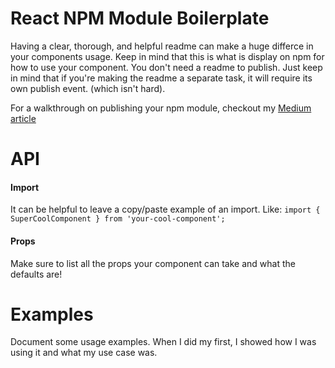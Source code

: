 # React NPM Module Boilerplate
Having a clear, thorough, and helpful readme can make a huge differce in your components usage. Keep in mind that this is what is display on npm for how to use your component. You don't need a readme to publish. Just keep in mind that if you're making the readme a separate task, it will require its own publish event. (which isn't hard).

For a walkthrough on publishing your npm module, checkout my [Medium article]()

# API
#### Import
It can be helpful to leave a copy/paste example of an import.
Like:
```import { SuperCoolComponent } from 'your-cool-component';```
#### Props
Make sure to list all the props your component can take and what the defaults are!

# Examples
Document some usage examples. When I did my first, I showed how I was using it and what my use case was.
